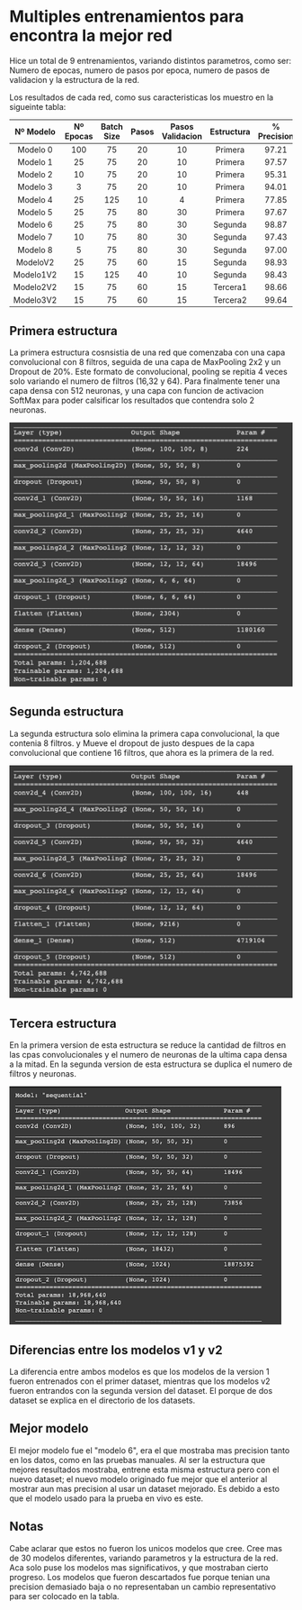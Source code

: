 # Multiples entrenamientos para encontra la mejor red

Hice un total de 9 entrenamientos, variando distintos parametros, como ser: Numero de epocas, numero de pasos por epoca, numero de pasos de validacion y la estructura de la red.

Los resultados de cada red, como sus caracteristicas los muestro en la sigueinte tabla:

| Nº Modelo | Nº Epocas | Batch Size| Pasos  | Pasos Validacion | Estructura | % Precision |
|:---------:|:---------:|:---------:|:------:|:----------------:|:----------:|:-----------:|
|  Modelo 0 |    100    |    75     |   20   |        10        |   Primera  |   97.21     |     
|  Modelo 1 |    25     |    75     |   20   |        10        |   Primera  |   97.57     |  
|  Modelo 2 |    10     |    75     |   20   |        10        |   Primera  |   95.31     |  
|  Modelo 3 |    3      |    75     |   20   |        10        |   Primera  |   94.01     |  
|  Modelo 4 |    25     |    125    |   10   |        4         |   Primera  |   77.85     |  
|  Modelo 5 |    25     |    75     |   80   |        30        |   Primera  |   97.67     |  
|  Modelo 6 |    25     |    75     |   80   |        30        |   Segunda  |   98.87     |  
|  Modelo 7 |    10     |    75     |   80   |        30        |   Segunda  |   97.43     |  
|  Modelo 8 |    5      |    75     |   80   |        30        |   Segunda  |   97.00     |
|  ModeloV2 |    25     |    75     |   60   |        15        |   Segunda  |   98.93     |
| Modelo1V2 |    15     |    125    |   40   |        10        |   Segunda  |   98.43     |
| Modelo2V2 |    15     |    75     |   60   |        15        |   Tercera1 |   98.66     |
| Modelo3V2 |    15     |    75     |   60   |        15        |   Tercera2 |   99.64     |

## Primera estructura
La primera estructura cosnsistia de una red que comenzaba con una capa convolucional con 8 filtros, seguida de una capa de MaxPooling 2x2 y un Dropout de 20%. Este formato de convolucional, pooling se repitia 4 veces solo variando el numero de filtros (16,32 y 64). Para finalmente tener una capa densa con 512 neuronas, y una capa con funcion de activacion SoftMax para poder calsificar los resultados que contendra solo 2 neuronas.

![Captura](Estructura1.png "Captura")

## Segunda estructura
La segunda estructura solo elimina la primera capa convolucional, la que contenia 8 filtros. y Mueve el dropout de justo despues de la capa convolucional que contiene 16 filtros, que ahora es la primera de la red.

![Captura](Estructura2.png "Captura")

## Tercera estructura
En la primera version de esta estructura se reduce la cantidad de filtros en las cpas convolucionales y el numero de neuronas de la ultima capa densa a la mitad. En la segunda version de esta estructura se duplica el numero de filtros y neuronas.

![Captura](Estructura3.png "Captura")

## Diferencias entre los modelos v1 y v2
La diferencia entre ambos modelos es que los modelos de la version 1 fueron entrenados con el primer dataset, mientras que los modelos v2 fueron entrandos con la segunda version del dataset. El porque de dos dataset se explica en el directorio de los datasets.

## Mejor modelo
El mejor modelo fue el "modelo 6", era el que mostraba mas precision tanto en los datos, como en las pruebas manuales. Al ser la estructura que mejores resultados mostraba, entrene esta misma estructura pero con el nuevo dataset; el nuevo modelo originado fue mejor que el anterior al mostrar aun mas precision al usar un dataset mejorado. Es debido a esto que el modelo usado para la prueba en vivo es este. 

## Notas
Cabe aclarar que estos no fueron los unicos modelos que cree. Cree mas de 30 modelos diferentes, variando parametros y la estructura de la red. Aca solo puse los modelos mas significativos, y que mostraban cierto progreso. Los modelos que fueron descartados fue porque tenian una precision demasiado baja o no representaban un cambio representativo para ser colocado en la tabla.